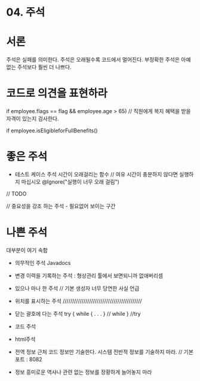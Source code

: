 # 04. 주석

# 서론
주석은 실패를 의미한다.
주석은 오래될수록 코드에서 멀어진다.
부정확한 주석은 아예 없는 주석보다 훨씬 더 나쁘다.

# 코드로 의견을 표현하라
if employee.flags == flag && employee.age > 65) // 직원에게 복지 혜택을 받을 자격이 있는지 검사한다.

if employee.isEligibleforFullBenefits() 

# 좋은 주석

- 테스트 케이스 주석
시간이 오래걸리는 함수
// 여유 시간이 충분하지 않다면 실행하지 마십시오 
@Ignore("실행이 너무 오래 걸림")

// TODO 

// 중요성을 강조 하는 주석 - 필요없어 보이는 구간

# 나쁜 주석

대부분이 여기 속함

- 의무적인 주석
Javadocs

- 변경 이력을 기록하는 주석 : 형상관리 툴에서 보면되니까 없애버리셈

- 있으나 마나 한 주석
// 기본 생성자
너무 당연한 사실 언급

- 위치를 표시하는 주석
//////////////////////////////////////////

- 닫는 괄호에 다는 주석
try { 
 while {
 .
 .
 .
 } // while
} //try

- 코드 주석

- html주석

- 전역 정보
근처 코드 정보만 기술한다.
시스템 전반적 정보를 기술하지 마라. 
// 기본 포트 : 8082

- 정보
흥미로운 역사나 관련 없는 정보를 장황하게 늘어놓지 마라
